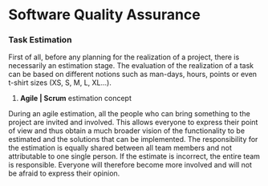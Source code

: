 # Software Quality Assurance

### Task Estimation

First of all, before any planning for the realization of a project, there is necessarily an estimation stage. The evaluation of the realization of a task can be based on different notions such as man-days, hours, points or even t-shirt sizes (XS, S, M, L, XL...).

1. **Agile | Scrum** estimation concept

During an agile estimation, all the people who can bring something to the project are invited and involved. This allows everyone to express their point of view and thus obtain a much broader vision of the functionality to be estimated and the solutions that can be implemented. The responsibility for the estimation is equally shared between all team members and not attributable to one single person. If the estimate is incorrect, the entire team is responsible. Everyone will therefore become more involved and will not be afraid to express their opinion.